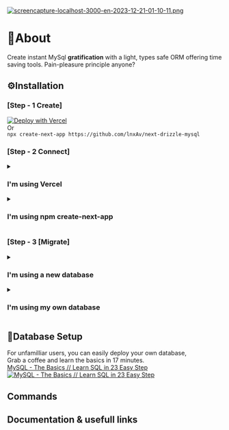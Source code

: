 [![screencapture-localhost-3000-en-2023-12-21-01-10-11.png](https://i.postimg.cc/YqJQLbk2/screencapture-localhost-3000-en-2023-12-21-01-10-11.png)](https://postimg.cc/fJfV67J1)

# 📙About

Create instant MySql **gratification** with a light, types safe ORM offering time saving tools. Pain-pleasure principle anyone?

## ⚙️Installation

### [Step - 1 Create]
[![Deploy with Vercel](https://vercel.com/button)](https://vercel.com/new/clone?repository-url=https%3A%2F%2Fgithub.com%2Fvercel%2Fnext.js%2Ftree%2Fcanary%2Fexamples%2Fhello-world&env=DATABASE_USER,DATABASE_PASSWORD,DATABASE_HOST,DATABASE_PORT,DATABASE_SCHEMA&envDescription=Drizzle%20db%20credentials&project-name=next-drizzle-mysql-starter&repository-name=next-drizzle-mysql-starter&demo-title=Next.js%20-%20Drizzle%20-%20MySQL&demo-description=Create%20instant%20MySql%20gratification%20with%20a%20light%2C%20types%20safe%20ORM&demo-url=https%3A%2F%2Fnext-drizzle-mysql.vercel.app%2Fen&demo-image=https%3A%2F%2Fi.postimg.cc%2FYqJQLbk2%2Fscreencapture-localhost-3000-en-2023-12-21-01-10-11.png)<br/>
Or </br>
`npx create-next-app https://github.com/lnxAv/next-drizzle-mysql`

### [Step - 2 Connect]
<details>
<summary><h3>I'm using Vercel</h3></summary>
1. In your browser, go to your deployment settings > Environment Variables</br>
2. Fill the following variable accordingly </br>
  ( Note: You can separate production & development env's for security purpose ) 
  <pre>DATABASE_USER, DATABASE_PASSWORD, DATABASE_HOST, DATABASE_PORT, DATABASE_SCHEMA</pre>
3. In your project terminal type <pre>Vercel env pull</pre>
  ( Note: You can also type "vercel env ls" to list them )
</details>
<details>
<summary><h3>I'm using npm create-next-app</h3></summary>
1. In your project root add a `.env.local` file</br>
2. Copy paste and fill accordingly
  <pre>
    # Development variables
    DATABASE_USER="root"
    DATABASE_PASSWORD="admin"
    DATABASE_SCHEMA="database"
    DATABASE_HOST="localhost"
    DATABASE_PORT="3306"
  </pre>
<br><br>
</details>

### [Step - 3 [Migrate]
<details>
<summary><h3>I'm using a new database</h3></summary>
1. Push the example tables in your new database with
  <pre>npx drizzle-kit push:mysql</pre>
2. Populate your database with the magic button </br>
3. Read the documentation below and enjoy :)
</details>
<details>
<summary><h3>I'm using my own database</h3></summary>
1. Pull your database DDL with
  <pre>npm run pull-db</pre>
2. Copy the content From => To
  <pre>database/drizzle/schema.ts => database/db_tables.ts</pre>
2. Get your data by modifying the example in
  <pre>app/api/route.ts</pre>
4. If needed, modify the "magicAction" to populate your database. </br>
5. Read the documentation below and enjoy :)
</details>

## 🔰Database Setup
For unfamilliar users, you can easily deploy your own database, </br>
Grab a coffee and learn the basics in 17 minutes. </br>
[MySQL - The Basics // Learn SQL in 23 Easy Step](https://youtu.be/Cz3WcZLRaWc "MySQL - The Basics // Learn SQL in 23 Easy Step") </br>
[![MySQL - The Basics // Learn SQL in 23 Easy Step](http://img.youtube.com/vi/Cz3WcZLRaWc/0.jpg)](https://youtu.be/Cz3WcZLRaWc "MySQL - The Basics // Learn SQL in 23 Easy Step")

## Commands

## Documentation & usefull links

